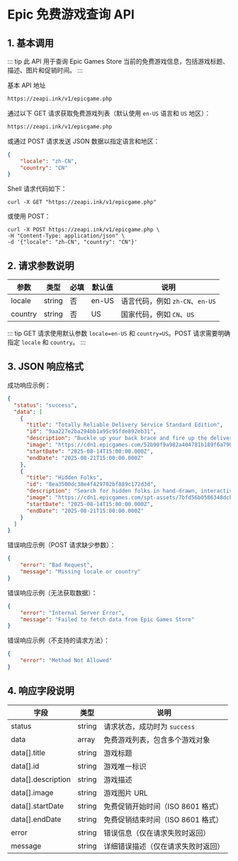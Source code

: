 # Epic 免费游戏查询 API
## 1. 基本调用

::: tip
此 API 用于查询 Epic Games Store 当前的免费游戏信息，包括游戏标题、描述、图片和促销时间。
:::

基本 API 地址

```txt
https://zeapi.ink/v1/epicgame.php
```

通过以下 GET 请求获取免费游戏列表（默认使用 `en-US` 语言和 `US` 地区）：

```txt
https://zeapi.ink/v1/epicgame.php
```

或通过 POST 请求发送 JSON 数据以指定语言和地区：

```json
{
    "locale": "zh-CN",
    "country": "CN"
}
```

Shell 请求代码如下：

```shell
curl -X GET "https://zeapi.ink/v1/epicgame.php"
```

或使用 POST：

```shell
curl -X POST https://zeapi.ink/v1/epicgame.php \
-H "Content-Type: application/json" \
-d '{"locale": "zh-CN", "country": "CN"}'
```

## 2. 请求参数说明

| 参数    | 类型   | 必填 | 默认值  | 说明                       |
|---------|--------|------|---------|----------------------------|
| locale  | string | 否   | en-US   | 语言代码，例如 `zh-CN`、`en-US` |
| country | string | 否   | US      | 国家代码，例如 `CN`、`US`  |

::: tip
GET 请求使用默认参数 `locale=en-US` 和 `country=US`。POST 请求需要明确指定 `locale` 和 `country`。
:::

## 3. JSON 响应格式

成功响应示例：

```json
{
  "status": "success",
  "data": [
    {
      "title": "Totally Reliable Delivery Service Standard Edition",
      "id": "9aa227e2ba294bb1a95c95fde892eb31",
      "description": "Buckle up your back brace and fire up the delivery truck, it's time to deliver! Join up to three friends and haphazardly get the job done in an interactive sandbox world. Delivery attempted, that's a Totally Reliable Delivery Service guarantee!",
      "image": "https://cdn1.epicgames.com/52b90f9a982a404781b189f6a7903226/offer/EGS_TotallyReliableDeliveryService_WereFiveGames_S1-2560x1440-47e6e9562d62705a75ea7b7096d0b8dc.jpg",
      "startDate": "2025-08-14T15:00:00.000Z",
      "endDate": "2025-08-21T15:00:00.000Z"
    },
    {
      "title": "Hidden Folks",
      "id": "8ea3500dc38e4f429702bf889c172d3d",
      "description": "Search for hidden folks in hand-drawn, interactive, miniature landscapes. Unfurl tent flaps, cut through bushes, slam doors, and poke some crocodiles! Rooooaaaarrrr!!!!!",
      "image": "https://cdn1.epicgames.com/spt-assets/7bfd56b0586348dcb139945d9e59f988/hidden-folks-1b7hh.png",
      "startDate": "2025-08-14T15:00:00.000Z",
      "endDate": "2025-08-21T15:00:00.000Z"
    }
  ]
}
```

错误响应示例（POST 请求缺少参数）：

```json
{
    "error": "Bad Request",
    "message": "Missing locale or country"
}
```

错误响应示例（无法获取数据）：

```json
{
    "error": "Internal Server Error",
    "message": "Failed to fetch data from Epic Games Store"
}
```

错误响应示例（不支持的请求方法）：

```json
{
    "error": "Method Not Allowed"
}
```

## 4. 响应字段说明

| 字段        | 类型   | 说明                                      |
|-------------|--------|------------------------------------------|
| status      | string | 请求状态，成功时为 `success`             |
| data        | array  | 免费游戏列表，包含多个游戏对象           |
| data[].title | string | 游戏标题                                |
| data[].id   | string | 游戏唯一标识                            |
| data[].description | string | 游戏描述                         |
| data[].image | string | 游戏图片 URL                            |
| data[].startDate | string | 免费促销开始时间（ISO 8601 格式）       |
| data[].endDate | string | 免费促销结束时间（ISO 8601 格式）       |
| error       | string | 错误信息（仅在请求失败时返回）           |
| message     | string | 详细错误描述（仅在请求失败时返回）       |